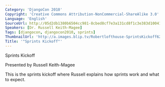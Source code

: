 ```yaml
---
Category: 'DjangoCon 2010'
Copyright: 'Creative Commons Attribution-NonCommercial-ShareAlike 3.0'
Language: 'English'
SourceUrl: http://05d2db1380b6504cc981-8cbed8cf7e3a131cd8f1c3e383d10041.r93.cf2.rackcdn.com/djangocon-2010/37_sprints-kickoff.flv
Speakers: [Dr. Russell Keith-Magee]
Tags: [djangocon, djangocon2010, sprints]
ThumbnailUrl: 'http://a.images.blip.tv/Robertlofthouse-SprintsKickoff627-565.jpg'
Title: '"Sprints Kickoff"'
---
```

Sprints Kickoff

Presented by Russell Keith-Magee

This is the sprints kickoff where Russell explains how sprints work and what
to expect.


